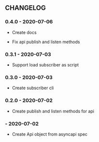## CHANGELOG

### 0.4.0 - 2020-07-06

 - Create docs

 - Fix api publish and listen methods

### 0.3.1 - 2020-07-03

 - Support load subscriber as script

### 0.3.0 - 2020-07-03

 - Create subscriber cli

### 0.2.0 - 2020-07-02

 - Create publish and listen methods for api

###  - 2020-07-02

 - Create Api object from asyncapi spec
